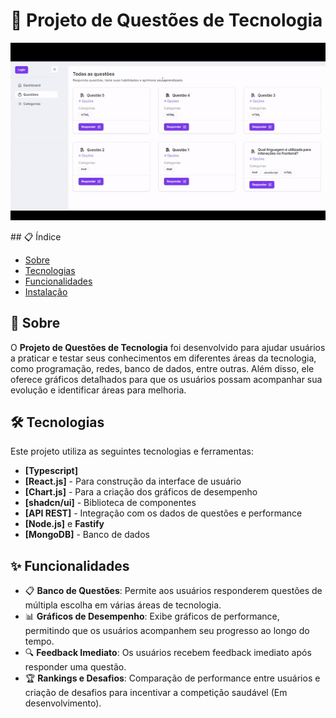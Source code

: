 # 🚀 Projeto de Questões de Tecnologia

<p align="center">
  <img src="./public/preview.gif" alt="Demonstração do Projeto" width="600">
</p>
## 📋 Índice

-   [Sobre](#sobre)
-   [Tecnologias](#tecnologias)
-   [Funcionalidades](#funcionalidades)
-   [Instalação](#instalação)

## 📝 Sobre

O **Projeto de Questões de Tecnologia** foi desenvolvido para ajudar usuários a praticar e testar seus conhecimentos em diferentes áreas da tecnologia, como programação, redes, banco de dados, entre outras. Além disso, ele oferece gráficos detalhados para que os usuários possam acompanhar sua evolução e identificar áreas para melhoria.

## 🛠️ Tecnologias

Este projeto utiliza as seguintes tecnologias e ferramentas:

-   **[Typescript]**
-   **[React.js]** - Para construção da interface de usuário
-   **[Chart.js]** - Para a criação dos gráficos de desempenho
-   **[shadcn/ui]** - Biblioteca de componentes
-   **[API REST]** - Integração com os dados de questões e performance
-   **[Node.js]** e **Fastify**
-   **[MongoDB]** - Banco de dados

## ✨ Funcionalidades

-   📋 **Banco de Questões**: Permite aos usuários responderem questões de múltipla escolha em várias áreas de tecnologia.
-   📊 **Gráficos de Desempenho**: Exibe gráficos de performance, permitindo que os usuários acompanhem seu progresso ao longo do tempo.
-   🔍 **Feedback Imediato**: Os usuários recebem feedback imediato após responder uma questão.
-   🏆 **Rankings e Desafios**: Comparação de performance entre usuários e criação de desafios para incentivar a competição saudável (Em desenvolvimento).
